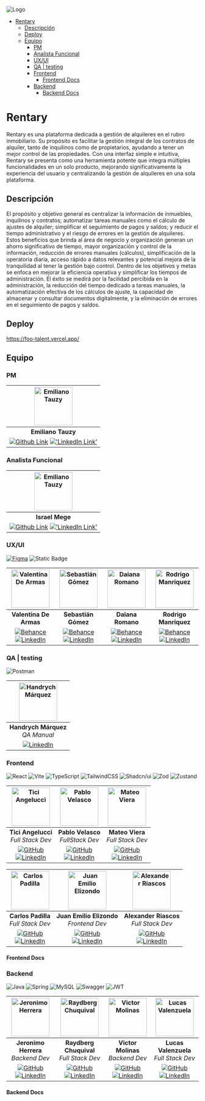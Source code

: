 ![Logo](https://media.discordapp.net/attachments/1357793365369819236/1368021024586858556/9.png?ex=6816b45c&is=681562dc&hm=50789013b0939519c13812fe19f5068b30a3bec81d5393143b4f2795eb3c3db6&=&format=webp&quality=lossless&width=1712&height=856)

- [Rentary](#rentary)
  - [Descripción](#descripción)
  - [Deploy](#deploy)
  - [Equipo](#equipo)
    - [PM](#pm)
    - [Analista Funcional](#analista-funcional)
    - [UX/UI](#uxui)
    - [QA | testing](#qa--testing)
    - [Frontend](#frontend)
      - [Frontend Docs](#frontend-docs)
    - [Backend](#backend)
      - [Backend Docs](#backend-docs)


# Rentary
Rentary es una plataforma dedicada a gestión de alquileres en el rubro inmobiliario. Su propósito es facilitar la gestión integral de los contratos de alquiler, tanto de inquilinos como de propietarios, ayudando a tener un mejor control de las propiedades. 
Con una interfaz simple e intuitiva, Rentary se presenta como una herramienta potente que integra múltiples funcionalidades en un solo producto, mejorando significativamente la experiencia del usuario y centralizando la gestión de alquileres en una sola plataforma.

## Descripción

El propósito y objetivo general es centralizar la información de inmuebles, inquilinos y contratos; automatizar tareas manuales como el cálculo de ajustes de alquiler; simplificar el seguimiento de pagos y saldos; y reducir el tiempo administrativo y el riesgo de errores en la gestión de alquileres.
Estos beneficios que brinda al área de negocio y organización generan un ahorro significativo de tiempo, mayor organización y control de la información, reducción de errores manuales (cálculos), simplificación de la operatoria diaria, acceso rápido a datos relevantes y potencial mejora de la tranquilidad al tener la gestión bajo control.
Dentro de los objetivos y metas se enfoca en mejorar la eficiencia operativa y simplificar los tiempos de administración. El éxito se medirá por la facilidad percibida en la administración, la reducción del tiempo dedicado a tareas manuales, la automatización efectiva de los cálculos de ajuste, la capacidad de almacenar y consultar documentos digitalmente, y la eliminación de errores en el seguimiento de pagos y saldos.

## Deploy
https://foo-talent.vercel.app/

## Equipo

### PM

| <img src="https://avatars.githubusercontent.com/u/115730415?v=4" alt="Emiliano Tauzy" width="100" height="100" /> |
|:-:|
| **Emiliano Tauzy** |
|[![Github Link](https://img.shields.io/badge/github-%23121011.svg?&style=for-the-badge&logo=github&logoColor=white 'Github Link')](https://github.com/ETauzy) [!['LinkedIn Link'](https://img.shields.io/badge/linkedin%20-%230077B5.svg?&style=for-the-badge&logo=linkedin&logoColor=white 'LinkedIn Link')](https://www.linkedin.com/in/emiliano-tauzy/) |

### Analista Funcional

|<img src="https://media.licdn.com/dms/image/v2/D4E03AQHj2C9wn1yvyg/profile-displayphoto-shrink_800_800/profile-displayphoto-shrink_800_800/0/1689869403382?e=1751500800&v=beta&t=KctkJqE-a1K1PgA6Nw0ghcTe0j4ww8wST_NONRAfVJo" alt="Emiliano Tauzy" width="100" height="100" />|
|:-:|
| **Israel Mege** |
| [![Github Link](https://img.shields.io/badge/github-%23121011.svg?&style=for-the-badge&logo=github&logoColor=white 'Github Link')](https://github.com/Israel-Mege) [!['LinkedIn Link'](https://img.shields.io/badge/linkedin%20-%230077B5.svg?&style=for-the-badge&logo=linkedin&logoColor=white 'LinkedIn Link')](https://www.linkedin.com/in/israel-mege-98a03014b/) |

### UX/UI

[![Figma](https://img.shields.io/badge/figma-%23F24E1E.svg?style=for-the-badge&logo=figma&logoColor=white)](https://www.figma.com/design/0Hm17LSKgcmvRU88KWleov/FooTalent----Rentary?node-id=0-1&p=f&t=sy3aqUI3b4fbiJga-0) ![Static Badge](https://img.shields.io/badge/ux-tweak?style=for-the-badge&label=Tweak&labelColor=%23ffaf0f&color=%23ffaf0f&link=https%3A%2F%2Fwww.uxtweak.com%2F)



|<img src="https://media.licdn.com/dms/image/v2/D4D03AQHY7DLB8pepQg/profile-displayphoto-shrink_800_800/profile-displayphoto-shrink_800_800/0/1719027465917?e=1751500800&v=beta&t=0182GteP94xBUfAFIzN5kwfH2R7QvgUytf96uYeASlY" width="100" height="100" alt="Valentina De Armas">|<img src="https://media.licdn.com/dms/image/v2/D4D03AQEB1mmPXzqisA/profile-displayphoto-shrink_800_800/B4DZX82DxhGkAc-/0/1743703784985?e=1751500800&v=beta&t=IkeSPKx4OgqaYlR2MzON28r4SsvpX73pjABdPG09GOI" width="100" height="100" alt="Sebastián Gómez">|<img src="https://media.licdn.com/dms/image/v2/D4D03AQEDq0mTDEpjNQ/profile-displayphoto-shrink_800_800/profile-displayphoto-shrink_800_800/0/1675814382529?e=1751500800&v=beta&t=Hb_dEAZJXPrxJGAbarMt1Ap5YssfPkbiP6D6UQHmK-Y" width="100" height="100" alt="Daiana Romano">|<img src="https://media.discordapp.net/attachments/1366936047170355252/1367945465915637760/avatar1_1.png?ex=68166dfe&is=68151c7e&hm=1e6f47fc21f77f31fc6dabb819b5542a4f9a97cc172ee2dc2319e102de681e4a&=&format=webp&quality=lossless" width="100" height="100" alt="Rodrigo Manriquez">|
| :--: | :--: | :--: | :--: |
|**Valentina De Armas**|**Sebastián Gómez**|**Daiana Romano**|**Rodrigo Manriquez**|
|[![Behance](https://img.shields.io/badge/Behance-1769FF?style=for-the-badge&logo=Behance&logoColor=white)](https://www.behance.net/valentinadearmas) [![LinkedIn](https://img.shields.io/badge/LinkedIn-0A66C2?style=for-the-badge&logo=LinkedIn&logoColor=white)](https://www.linkedin.com/in/valentina-de-armas) | [![Behance](https://img.shields.io/badge/Behance-1769FF?style=for-the-badge&logo=Behance&logoColor=white)](https://www.behance.net/sebasrgomez90) [![LinkedIn](https://img.shields.io/badge/LinkedIn-0A66C2?style=for-the-badge&logo=LinkedIn&logoColor=white)](https://www.linkedin.com/in/sebasr-gomez90/) |[![Behance](https://img.shields.io/badge/Behance-1769FF?style=for-the-badge&logo=Behance&logoColor=white)]() [![LinkedIn](https://img.shields.io/badge/LinkedIn-0A66C2?style=for-the-badge&logo=LinkedIn&logoColor=white)](https://www.linkedin.com/in/daianaromano/) | [![Behance](https://img.shields.io/badge/Behance-1769FF?style=for-the-badge&logo=Behance&logoColor=white)](https://www.behance.net/rodrigomanriqu7) [![LinkedIn](https://img.shields.io/badge/LinkedIn-0A66C2?style=for-the-badge&logo=LinkedIn&logoColor=white)](https://www.linkedin.com/in/romanriquez/) |

### QA | testing

![Postman](https://img.shields.io/badge/Postman-FF6C37?style=for-the-badge&logo=postman&logoColor=white)

|<img src="https://media.licdn.com/dms/image/v2/D4E35AQH3B7hb3UUnVw/profile-framedphoto-shrink_800_800/profile-framedphoto-shrink_800_800/0/1679417827951?e=1746817200&v=beta&t=IDqWdXv9ma9uvg15Bf-ngr2M6bECNT9cVEaQplmaoVw" width="100" height="100" alt="Handrych Márquez">|
|:--:|
|**Handrych Márquez**<br>*QA Manual*|
|[![LinkedIn](https://img.shields.io/badge/linkedin-%230077B5.svg?style=for-the-badge&logo=linkedin&logoColor=white)](https://www.linkedin.com/in/handrych-m%C3%A1rquez/)|


### Frontend

![React](https://img.shields.io/badge/react-%2320232a.svg?style=for-the-badge&logo=react&logoColor=%2361DAFB) ![Vite](https://img.shields.io/badge/vite-%23646CFF.svg?style=for-the-badge&logo=vite&logoColor=white) ![TypeScript](https://img.shields.io/badge/typescript-%23007ACC.svg?style=for-the-badge&logo=typescript&logoColor=white) ![TailwindCSS](https://img.shields.io/badge/tailwindcss-%2338B2AC.svg?style=for-the-badge&logo=tailwind-css&logoColor=white) ![Shadcn/ui](https://img.shields.io/badge/shadcn/ui-8A2BE2?style=for-the-badge&2F&logo=shadcnui&color=131316) ![Zod](https://img.shields.io/badge/zod-%233068b7.svg?style=for-the-badge&logo=zod&logoColor=white) ![Zustand](https://img.shields.io/badge/Zustand-000000?style=for-the-badge&logo=react)


|<img src="https://avatars.githubusercontent.com/u/55026753?v=4" width="100" height="100" alt="Tici Angelucci">|<img src="https://avatars.githubusercontent.com/u/119269816?s=400&u=887f6ab01a1fec45f04a77e08714a332f3678b85&v=4" width="100" height="100" alt="Pablo Velasco">|<img src="https://avatars.githubusercontent.com/u/74475447?v=4" width="100" height="100" alt="Mateo Viera">|
|:--:|:--:|:--:|
|**Tici Angelucci**<br>*Full Stack Dev*|**Pablo Velasco**<br>*FullStack Dev*|**Mateo Viera**<br>*Full Stack Dev*|
|[![GitHub](https://img.shields.io/badge/github-%23121011.svg?style=for-the-badge&logo=github&logoColor=white)](https://github.com/ticiAngelucci)<br>[![LinkedIn](https://img.shields.io/badge/linkedin-%230077B5.svg?style=for-the-badge&logo=linkedin&logoColor=white)](https://www.linkedin.com/in/ticiana-angelucci-12098b23a/)|[![GitHub](https://img.shields.io/badge/github-%23121011.svg?style=for-the-badge&logo=github&logoColor=white)](https://github.com/Pablo-r-stack)<br>[![LinkedIn](https://img.shields.io/badge/linkedin-%230077B5.svg?style=for-the-badge&logo=linkedin&logoColor=white)](https://www.linkedin.com/in/pablo-r-velasco/)|[![GitHub](https://img.shields.io/badge/github-%23121011.svg?style=for-the-badge&logo=github&logoColor=white)](https://github.com/mateoviera)<br>[![LinkedIn](https://img.shields.io/badge/linkedin-%230077B5.svg?style=for-the-badge&logo=linkedin&logoColor=white)](https://www.linkedin.com/in/mateoviera/)|

|<img src="https://avatars.githubusercontent.com/u/101229982?v=4" width="100" height="100" alt="Carlos Padilla">|<img src="https://avatars.githubusercontent.com/u/106024573?v=4" width="100" height="100" alt="Juan Emilio Elizondo">|<img src="https://media.licdn.com/dms/image/v2/D5603AQGPG0Acb3JWFg/profile-displayphoto-shrink_800_800/profile-displayphoto-shrink_800_800/0/1731003773156?e=1751500800&v=beta&t=i1tsrU4Ebjmnh2k6Y8pkJGXXxyfg6xYY_7toO1cCdP0" width="100" height="100" alt="Alexander Riascos">|
|:--:|:--:|:--:|
|**Carlos Padilla**<br>*Full Stack Dev*|**Juan Emilio Elizondo**<br>*Frontend Dev*|**Alexander Riascos**<br>*Full Stack Dev*|
|[![GitHub](https://img.shields.io/badge/github-%23121011.svg?style=for-the-badge&logo=github&logoColor=white)](https://github.com/CarlosPad08)<br>[![LinkedIn](https://img.shields.io/badge/linkedin-%230077B5.svg?style=for-the-badge&logo=linkedin&logoColor=white)](https://www.linkedin.com/in/carlospadillamesa/)|[![GitHub](https://img.shields.io/badge/github-%23121011.svg?style=for-the-badge&logo=github&logoColor=white)](https://github.com/Juane2305)<br>[![LinkedIn](https://img.shields.io/badge/linkedin-%230077B5.svg?style=for-the-badge&logo=linkedin&logoColor=white)](https://www.linkedin.com/in/juan-emilio-elizondo/)|[![GitHub](https://img.shields.io/badge/github-%23121011.svg?style=for-the-badge&logo=github&logoColor=white)](https://github.com/X4Nn3R)<br>[![LinkedIn](https://img.shields.io/badge/linkedin-%230077B5.svg?style=for-the-badge&logo=linkedin&logoColor=white)](https://www.linkedin.com/in/alex-riascos/)|

#### Frontend Docs


### Backend

![Java](https://img.shields.io/badge/java-%23ED8B00.svg?style=for-the-badge&logo=openjdk&logoColor=white) ![Spring](https://img.shields.io/badge/spring-%236DB33F.svg?style=for-the-badge&logo=spring&logoColor=white) ![MySQL](https://img.shields.io/badge/mysql-4479A1.svg?style=for-the-badge&logo=mysql&logoColor=white) ![Swagger](https://img.shields.io/badge/-Swagger-%23Clojure?style=for-the-badge&logo=swagger&logoColor=white) ![JWT](https://img.shields.io/badge/JWT-black?style=for-the-badge&logo=JSON%20web%20tokens)

|<img src="https://avatars.githubusercontent.com/u/174382881?s=400&u=ad65a572a2893d76bb0ce01247a5fac787e2dec0&v=4" width="100" height="100" alt="Jeronimo Herrera">|<img src="https://avatars.githubusercontent.com/u/144204205?s=400&u=098fe0c3fdb6cce14a9c14187111396ed954c9a3&v=4" width="100" height="100" alt="Raydberg Chuquival">|<img src="https://avatars.githubusercontent.com/u/85854406?s=400&u=887f6ab01a1fec45f04a77e08714a332f3678b85&v=4" width="100" height="100" alt="Victor Molinas">|<img src="https://avatars.githubusercontent.com/u/166732351?v=4" width="100" height="100" alt="Lucas Valenzuela">|
|:-:|:-:|:-:|:-:|
|**Jeronimo Herrera**<br>*Backend Dev*|**Raydberg Chuquival**<br>*Full Stack Dev*|**Victor Molinas**<br>*Backend Dev*|**Lucas Valenzuela**<br>*Full Stack Dev*|
|[![GitHub](https://img.shields.io/badge/github-%23121011.svg?style=for-the-badge&logo=github&logoColor=white)](https://github.com/Jerozh)<br>[![LinkedIn](https://img.shields.io/badge/linkedin-%230077B5.svg?style=for-the-badge&logo=linkedin&logoColor=white)](https://www.linkedin.com/in/jeroh90/)|[![GitHub](https://img.shields.io/badge/github-%23121011.svg?style=for-the-badge&logo=github&logoColor=white)](https://github.com/Raydberg)<br>[![LinkedIn](https://img.shields.io/badge/linkedin-%230077B5.svg?style=for-the-badge&logo=linkedin&logoColor=white)](https://www.linkedin.com/in/raydbergchuquival)|[![GitHub](https://img.shields.io/badge/github-%23121011.svg?style=for-the-badge&logo=github&logoColor=white)](https://github.com/vmolinas)<br>[![LinkedIn](https://img.shields.io/badge/linkedin-%230077B5.svg?style=for-the-badge&logo=linkedin&logoColor=white)](https://www.linkedin.com/in/vmolinasg/)|[![GitHub](https://img.shields.io/badge/github-%23121011.svg?style=for-the-badge&logo=github&logoColor=white)](https://github.com/Lucascabj4710)<br>[![LinkedIn](https://img.shields.io/badge/linkedin-%230077B5.svg?style=for-the-badge&logo=linkedin&logoColor=white)](https://www.linkedin.com/in/lucas-martin-valenzuela-193470268/)|

#### Backend Docs
